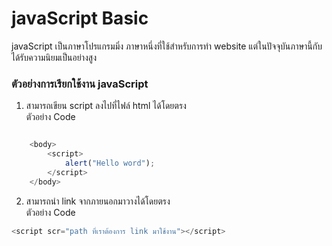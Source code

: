 # javaScript Basic

javaScript เป็นภาษาโปรแกรมมิ่ง ภาษาหนึ่งที่ใช้สำหรับการทำ website แต่ในปัจจุบันภาษานี้กับได้รับความนิยมเป็นอย่างสูง  

### ตัวอย่างการเรียกใช้งาน javaScript
1. สามารถเขียน script ลงไปที่ไฟล์ html ได้โดยตรง  
ตัวอย่าง Code
```js

    <body>
        <script>
            alert("Hello word");
        </script> 
    </body>

```

2. สามารถนำ link จากภายนอกมาวางได้โดยตรง  
ตัวอย่าง Code
```js
<script scr="path ที่เราต้องการ link มาใช้งาน"></script>

```